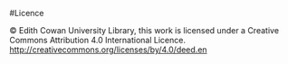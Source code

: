 #Licence

© Edith Cowan University Library, this work is licensed under a Creative Commons Attribution 4.0 International Licence. http://creativecommons.org/licenses/by/4.0/deed.en

